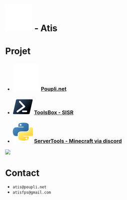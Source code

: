 [Poupli.net]: https://raw.githubusercontent.com/AtisFPS/AtisFPS/bc68b3bcba6286dbd65da59cbdb90771cf394d05/upload/Logo-PPNET-32x32-W.svg
[Powershell]: https://raw.githubusercontent.com/AtisFPS/AtisFPS/819441a3ee57d593782b0f457718c1894131187d/upload/ps_black_32.svg
[Shell et Python]: https://raw.githubusercontent.com/AtisFPS/AtisFPS/main/upload/python.svg

# ![Poupli.net][] - Atis

# Projet

- ### ![Poupli.net][] [Poupli.net](https://www.poupli.net)
 
- ### ![Powershell][] [ ToolsBox - SISR ](https://github.com/AtisFPS/ToolsBox)
- ### ![Shell et Python][] [ ServerTools - Minecraft via discord ](https://github.com/AtisFPS/Minecraft-ServerTools)



 
![](https://komarev.com/ghpvc/?username=AtisFPS&color=bleu&style=for-the-badge)

# Contact
- ```atis@poupli.net```   
- ```atisfps@gmail.com```
